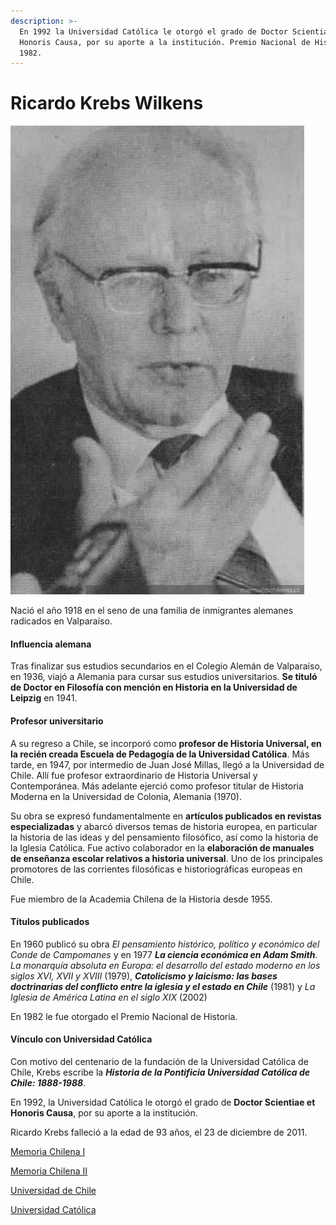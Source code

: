 ```yaml
---
description: >-
  En 1992 la Universidad Católica le otorgó el grado de Doctor Scientiae et
  Honoris Causa, por su aporte a la institución. Premio Nacional de Historia
  1982.
---
```


# Ricardo Krebs Wilkens

![Ricardo Krebs. Foto: Memoria Chilena](../../.gitbook/assets/krebs.jpg)

Nació el año 1918 en el seno de una familia de inmigrantes alemanes radicados en Valparaíso.

#### Influencia alemana

Tras finalizar sus estudios secundarios en el Colegio Alemán de Valparaíso, en 1936, viajó a Alemania para cursar sus estudios universitarios. **Se tituló de Doctor en Filosofía con mención en Historia en la Universidad de Leipzig** en 1941.

#### Profesor universitario

A su regreso a Chile, se incorporó como **profesor de Historia Universal, en la recién creada Escuela de Pedagogía de la Universidad Católica**. Más tarde, en 1947, por intermedio de Juan José Millas, llegó a la Universidad de Chile. Allí fue profesor extraordinario de Historia Universal y Contemporánea. Más adelante ejerció como profesor titular de Historia Moderna en la Universidad de Colonia, Alemania \(1970\).

Su obra se expresó fundamentalmente en **artículos publicados en revistas especializadas** y abarcó diversos temas de historia europea, en particular la historia de las ideas y del pensamiento filosófico, así como la historia de la Iglesia Católica. Fue activo colaborador en la **elaboración de manuales de enseñanza escolar relativos a historia universal**. Uno de los principales promotores de las corrientes filosóficas e historiográficas europeas en Chile.

Fue miembro de la Academia Chilena de la Historia desde 1955.

#### Títulos publicados

En 1960 publicó su obra _El pensamiento histórico, político y económico del Conde de Campomanes_ y en 1977 _**La ciencia económica en Adam Smith**_. _La monarquía absoluta en Europa: el desarrollo del estado moderno en los siglos XVI, XVII y XVIII_ \(1979\), _**Catolicismo y laicismo: las bases doctrinarias del conflicto entre la iglesia y el estado en Chile**_ \(1981\) y _La Iglesia de América Latina en el siglo XIX_ \(2002\)

En 1982 le fue otorgado el Premio Nacional de Historia.

#### Vínculo con Universidad Católica

Con motivo del centenario de la fundación de la Universidad Católica de Chile, Krebs escribe la _**Historia de la Pontificia Universidad Católica de Chile: 1888-1988**_.

En 1992, la Universidad Católica le otorgó el grado de **Doctor Scientiae et Honoris Causa**, por su aporte a la institución.

Ricardo Krebs falleció a la edad de 93 años, el 23 de diciembre de 2011.

[Memoria Chilena I](http://www.memoriachilena.gob.cl/602/w3-article-3685.html)

[Memoria Chilena II](http://www.memoriachilena.gob.cl/602/w3-article-97015.html)

[Universidad de Chile](http://www.uchile.cl/portal/presentacion/historia/grandes-figuras/premios-nacionales/historia/6647/ricardo-krebs-wilkens)

[Universidad Católica](https://www.uc.cl/es/component/content/article/275-premios-nacionales/7343-ricardo-krebs-wilkens-1918-2011-)

